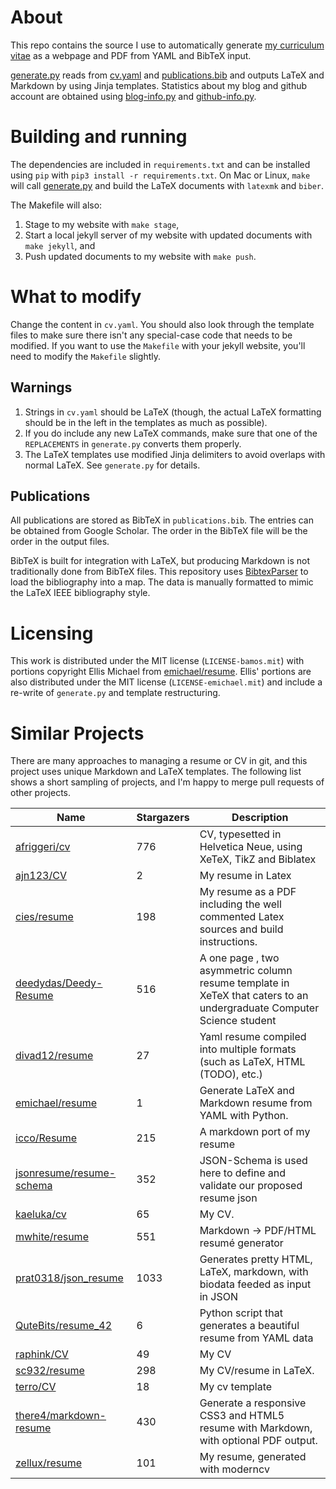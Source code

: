 # About
This repo contains the source I use to automatically generate
[my curriculum vitae](http://bamos.io/cv) as a webpage and PDF
from YAML and BibTeX input.

[generate.py][generate.py] reads from [cv.yaml][cv.yaml] and
[publications.bib][publications.bib] and outputs LaTeX and Markdown
by using Jinja templates.
Statistics about my blog and github account are obtained
using [blog-info.py][blog-info.py] and [github-info.py][github-info.py].

# Building and running
The dependencies are included in `requirements.txt` and can be
installed
using `pip` with `pip3 install -r requirements.txt`.
On Mac or Linux, `make` will call [generate.py][generate.py] and
build the LaTeX documents with `latexmk` and `biber`.

The Makefile will also:

1. Stage to my website with `make stage`,
2. Start a local jekyll server of my website with updated
  documents with `make jekyll`, and
3. Push updated documents to my website with `make push`.

# What to modify
Change the content in `cv.yaml`.
You should also look through the template files to make sure there isn't any
special-case code that needs to be modified.
If you want to use the `Makefile` with your jekyll website,
you'll need to modify the `Makefile` slightly.

## Warnings
1. Strings in `cv.yaml` should be LaTeX (though, the actual LaTeX formatting
   should be in the left in the templates as much as possible).
2. If you do include any new LaTeX commands, make sure that one of the
   `REPLACEMENTS` in `generate.py` converts them properly.
3. The LaTeX templates use modified Jinja delimiters to avoid overlaps with
   normal LaTeX. See `generate.py` for details.

## Publications
All publications are stored as BibTeX in `publications.bib`.
The entries can be obtained from Google Scholar.
The order in the BibTeX file will be the order in
the output files.

BibTeX is built for integration with LaTeX, but producing
Markdown is not traditionally done from BibTeX files.
This repository uses [BibtexParser][bibtexparser] to load the
bibliography into a map.
The data is manually formatted to mimic the LaTeX
IEEE bibliography style.

# Licensing
This work is distributed under the MIT license (`LICENSE-bamos.mit`)
with portions copyright Ellis Michael from
[emichael/resume](https://github.com/emichael/resume).
Ellis' portions are also distributed under the MIT license
(`LICENSE-emichael.mit`) and include
a re-write of `generate.py` and template restructuring.

# Similar Projects
There are many approaches to managing a resume or CV in git,
and this project uses unique Markdown and LaTeX templates.
The following list shows a short sampling of projects,
and I'm happy to merge pull requests of other projects.

<!--
To generate the following list, install https://github.com/jacquev6/PyGithub
and download the `github-repo-summary.py` script from
https://github.com/bamos/python-scripts/blob/master/python3/github-repo-summary.py.
Please add projects to the list in the comment and in the table below.

github-repo-summary.py \
  afriggeri/cv \
  ajn123/CV \
  cies/resume \
  deedydas/Deedy-Resume \
  divad12/resume \
  emichael/resume \
  icco/Resume \
  jsonresume/resume-schema \
  kaeluka/cv \
  mwhite/resume \
  prat0318/json_resume \
  qutebits/resume_42 \
  raphink/CV \
  sc932/resume \
  terro/CV \
  there4/markdown-resume \
  zellux/resume
-->

Name | Stargazers | Description
----|----|----
[afriggeri/cv](https://github.com/afriggeri/cv) | 776 | CV, typesetted in Helvetica Neue, using XeTeX, TikZ and Biblatex
[ajn123/CV](https://github.com/ajn123/CV) | 2 | My resume in Latex
[cies/resume](https://github.com/cies/resume) | 198 | My resume as a PDF including the well commented Latex sources and build instructions.
[deedydas/Deedy-Resume](https://github.com/deedydas/Deedy-Resume) | 516 | A one page , two asymmetric column resume template in XeTeX that caters to an undergraduate Computer Science student
[divad12/resume](https://github.com/divad12/resume) | 27 | Yaml resume compiled into multiple formats (such as LaTeX, HTML (TODO), etc.)
[emichael/resume](https://github.com/emichael/resume) | 1 | Generate LaTeX and Markdown resume from YAML with Python.
[icco/Resume](https://github.com/icco/Resume) | 215 | A markdown port of my resume
[jsonresume/resume-schema](https://github.com/jsonresume/resume-schema) | 352 | JSON-Schema is used here to define and validate our proposed resume json
[kaeluka/cv](https://github.com/kaeluka/cv) | 65 | My CV.
[mwhite/resume](https://github.com/mwhite/resume) | 551 | Markdown -> PDF/HTML resumé generator
[prat0318/json_resume](https://github.com/prat0318/json_resume) | 1033 | Generates pretty HTML, LaTeX, markdown, with biodata feeded as input in JSON
[QuteBits/resume_42](https://github.com/QuteBits/resume_42) | 6 | Python script that generates a beautiful resume from YAML data
[raphink/CV](https://github.com/raphink/CV) | 49 | My CV
[sc932/resume](https://github.com/sc932/resume) | 298 | My CV/resume in LaTeX.
[terro/CV](https://github.com/terro/CV) | 18 | My cv template
[there4/markdown-resume](https://github.com/there4/markdown-resume) | 430 | Generate a responsive CSS3 and HTML5 resume with Markdown, with optional PDF output.
[zellux/resume](https://github.com/zellux/resume) | 101 | My resume, generated with moderncv

[generate.py]: https://github.com/bamos/cv/blob/master/generate.py
[publications.bib]: https://github.com/bamos/cv/blob/master/publications.bib
[cv.yaml]: https://github.com/bamos/cv/blob/master/cv.yaml
[blog-info.py]: https://github.com/bamos/cv/blob/master/blog-info.py
[github-info.py]: https://github.com/bamos/cv/blob/master/github-info.py
[Requirements.txt]: https://github.com/bamos/cv/blob/master/Requirements.txt
[cv-section.tmpl.tex]: https://github.com/bamos/cv/blob/master/tmpl/cv-section.tmpl.tex
[cv-section.tmpl.md]: https://github.com/bamos/cv/blob/master/tmpl/cv-section.tmpl.md
[cv.tmpl.tex]: https://github.com/bamos/cv/blob/master/tmpl/cv.tmpl.tex
[cv.tmpl.md]: https://github.com/bamos/cv/blob/master/tmpl/cv.tmpl.md
[bibtexparser]: https://bibtexparser.readthedocs.org/en/latest/index.html
